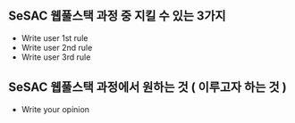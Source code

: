 ## SeSAC 웹풀스택 과정 중 지킬 수 있는 3가지
- Write user 1st rule
- Write user 2nd rule
- Write user 3rd rule

## SeSAC 웹풀스택 과정에서 원하는 것 ( 이루고자 하는 것 )
- Write your opinion
